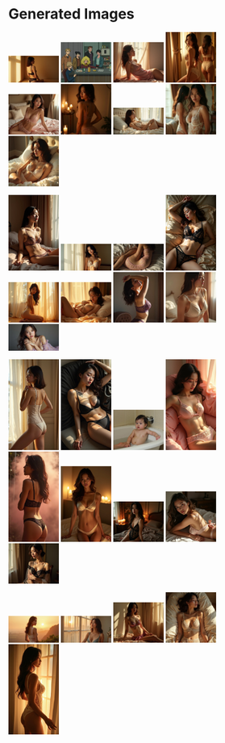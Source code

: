 # Generated Images



<img src="2025_07_19_01.webp" width="100"/> <img src="2025_07_19_02.webp" width="100"/> <img src="2025_07_19_03.webp" width="100"/> <img src="2025_07_19_04.webp" width="100"/> <img src="2025_07_19_05.webp" width="100"/> <img src="2025_07_19_06.webp" width="100"/> <img src="2025_07_19_07.webp" width="100"/> <img src="2025_07_19_08.webp" width="100"/> <img src="2025_07_19_09.webp" width="100"/>

<img src="2025_07_19_10.webp" width="100"/> <img src="2025_07_19_11.webp" width="100"/> <img src="2025_07_19_12.webp" width="100"/> <img src="2025_07_19_13.webp" width="100"/> <img src="2025_07_19_14.webp" width="100"/> <img src="2025_07_19_15.webp" width="100"/> <img src="2025_07_19_16.webp" width="100"/> <img src="2025_07_19_17.webp" width="100"/> <img src="2025_07_19_18.webp" width="100"/>

<img src="2025_07_19_19.webp" width="100"/> <img src="2025_07_19_20.webp" width="100"/> <img src="2025_07_19_21.webp" width="100"/> <img src="2025_07_19_22.webp" width="100"/> <img src="2025_07_19_23.webp" width="100"/> <img src="2025_07_19_24.webp" width="100"/> <img src="2025_07_19_25.webp" width="100"/> <img src="2025_07_19_26.webp" width="100"/> <img src="2025_07_19_27.webp" width="100"/>

<img src="2025_07_19_28.webp" width="100"/> <img src="2025_07_19_29.webp" width="100"/> <img src="2025_07_19_30.webp" width="100"/> <img src="2025_07_19_31.webp" width="100"/> <img src="2025_07_19_32.webp" width="100"/>